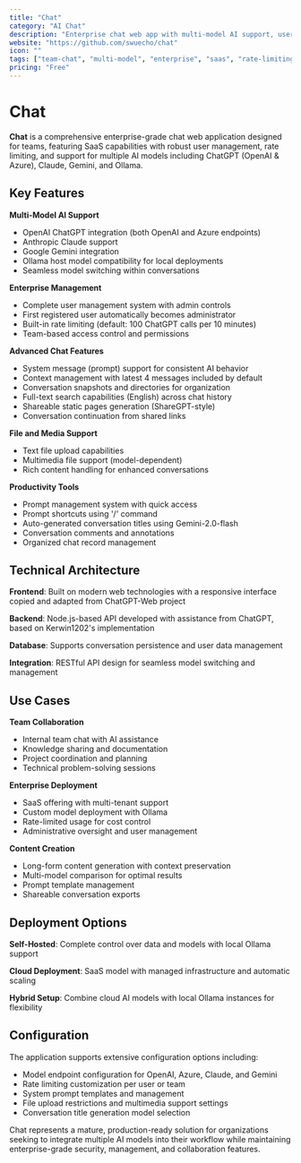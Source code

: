 ```yaml
---
title: "Chat"
category: "AI Chat"
description: "Enterprise chat web app with multi-model AI support, user management, rate limiting, and team collaboration features"
website: "https://github.com/swuecho/chat"
icon: ""
tags: ["team-chat", "multi-model", "enterprise", "saas", "rate-limiting"]
pricing: "Free"
---
```


# Chat

**Chat** is a comprehensive enterprise-grade chat web application designed for teams, featuring SaaS capabilities with robust user management, rate limiting, and support for multiple AI models including ChatGPT (OpenAI & Azure), Claude, Gemini, and Ollama.

## Key Features

**Multi-Model AI Support**
- OpenAI ChatGPT integration (both OpenAI and Azure endpoints)
- Anthropic Claude support
- Google Gemini integration  
- Ollama host model compatibility for local deployments
- Seamless model switching within conversations

**Enterprise Management**
- Complete user management system with admin controls
- First registered user automatically becomes administrator
- Built-in rate limiting (default: 100 ChatGPT calls per 10 minutes)
- Team-based access control and permissions

**Advanced Chat Features**
- System message (prompt) support for consistent AI behavior
- Context management with latest 4 messages included by default
- Conversation snapshots and directories for organization
- Full-text search capabilities (English) across chat history
- Shareable static pages generation (ShareGPT-style)
- Conversation continuation from shared links

**File and Media Support**
- Text file upload capabilities
- Multimedia file support (model-dependent)
- Rich content handling for enhanced conversations

**Productivity Tools**
- Prompt management system with quick access
- Prompt shortcuts using '/' command
- Auto-generated conversation titles using Gemini-2.0-flash
- Conversation comments and annotations
- Organized chat record management

## Technical Architecture

**Frontend**: Built on modern web technologies with a responsive interface copied and adapted from ChatGPT-Web project

**Backend**: Node.js-based API developed with assistance from ChatGPT, based on Kerwin1202's implementation

**Database**: Supports conversation persistence and user data management

**Integration**: RESTful API design for seamless model switching and management

## Use Cases

**Team Collaboration**
- Internal team chat with AI assistance
- Knowledge sharing and documentation
- Project coordination and planning
- Technical problem-solving sessions

**Enterprise Deployment**
- SaaS offering with multi-tenant support
- Custom model deployment with Ollama
- Rate-limited usage for cost control
- Administrative oversight and user management

**Content Creation**
- Long-form content generation with context preservation
- Multi-model comparison for optimal results
- Prompt template management
- Shareable conversation exports

## Deployment Options

**Self-Hosted**: Complete control over data and models with local Ollama support

**Cloud Deployment**: SaaS model with managed infrastructure and automatic scaling

**Hybrid Setup**: Combine cloud AI models with local Ollama instances for flexibility

## Configuration

The application supports extensive configuration options including:
- Model endpoint configuration for OpenAI, Azure, Claude, and Gemini
- Rate limiting customization per user or team
- System prompt templates and management
- File upload restrictions and multimedia support settings
- Conversation title generation model selection

Chat represents a mature, production-ready solution for organizations seeking to integrate multiple AI models into their workflow while maintaining enterprise-grade security, management, and collaboration features.
